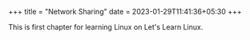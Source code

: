 +++
title = "Network Sharing"
date = 2023-01-29T11:41:36+05:30
+++

This is first chapter for learning Linux on Let's Learn Linux.
